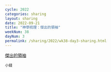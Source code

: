 ```yaml
---
cycle: 2022
categories: sharing
layout: sharing
date: 2022-09-21
title: "神學梳理：傑出的領袖"
weekNum: 38
dayNum: 3
permalink: /sharing/2022/wk38-day3-sharing.html
---
```


[傑出的領袖](https://eccseattle.github.io/media/sharing/2022/wk038/2022-09-21-bin.m4a)

`小錢`
